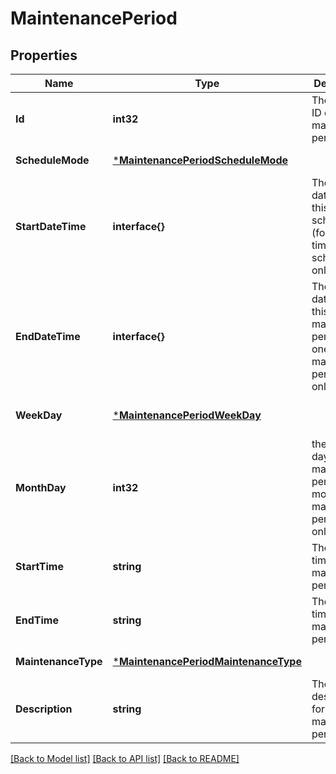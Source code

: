 # MaintenancePeriod

## Properties
Name | Type | Description | Notes
------------ | ------------- | ------------- | -------------
**Id** | **int32** | The unique ID of this maintenance period | [default to null]
**ScheduleMode** | [***MaintenancePeriodScheduleMode**](MaintenancePeriod_ScheduleMode.md) |  | [default to null]
**StartDateTime** | **interface{}** | The start date/time for this schedule (for one-time schedules only) | [optional] [default to null]
**EndDateTime** | **interface{}** | The end date/time for this maintenance period (for one-time maintenance periods only) | [optional] [default to null]
**WeekDay** | [***MaintenancePeriodWeekDay**](MaintenancePeriod_WeekDay.md) |  | [optional] [default to null]
**MonthDay** | **int32** | the month day for this maintenance period (for montly maintenance periods only) | [optional] [default to null]
**StartTime** | **string** | The start time of this maintenance period | [optional] [default to null]
**EndTime** | **string** | The end time of this maintenance period | [optional] [default to null]
**MaintenanceType** | [***MaintenancePeriodMaintenanceType**](MaintenancePeriod_MaintenanceType.md) |  | [default to null]
**Description** | **string** | The description for this maintenance period | [optional] [default to null]

[[Back to Model list]](../README.md#documentation-for-models) [[Back to API list]](../README.md#documentation-for-api-endpoints) [[Back to README]](../README.md)


